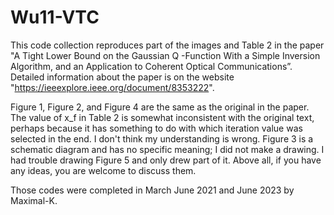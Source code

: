 # Wu11-VTC

This code collection reproduces part of the images and Table 2 in the paper "A Tight Lower Bound on the Gaussian Q -Function With a Simple Inversion Algorithm, and an Application to Coherent Optical Communications”. Detailed information about the paper is on the website "https://ieeexplore.ieee.org/document/8353222".  



Figure 1, Figure 2, and Figure 4 are the same as the original in the paper. The value of x_f in Table 2 is somewhat inconsistent with the original text, perhaps because it has something to do with which iteration value was selected in the end. I don't think my understanding is wrong. Figure 3 is a schematic diagram and has no specific meaning; I did not make a drawing. I had trouble drawing Figure 5 and only drew part of it. Above all, if you have any ideas, you are welcome to discuss them.



Those codes were completed in March June 2021 and June 2023 by Maximal-K.







